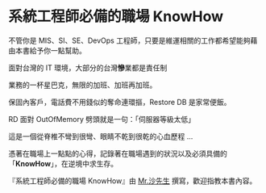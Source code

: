 # 系統工程師必備的職場 KnowHow

不管你是 MIS、SI、SE、DevOps 工程師，只要是維運相關的工作都希望能夠藉由本書給予你一點幫助。

面對台灣的 IT 環境，大部分的台灣**慘**業都是責任制

業務的一杯星巴克，無限的加班、加班再加班。

保固內客戶，電話費不用錢似的奪命連環摳，Restore DB 是家常便飯。

RD 面對 OutOfMemory 劈頭就是一句：「伺服器等級太低」

這是一個從脊椎不彎到很彎、眼睛不乾到很乾的心血歷程 ...

憑著在職場上一點點的心得，記錄著在職場遇到的狀況以及必須具備的「**KnowHow**」，在逆境中求生存。

『系統工程師必備的職場 KnowHow』由 [Mr.沙先生][shazi7804] 撰寫，歡迎指教本書內容。


[shazi7804]:https://shazi.info